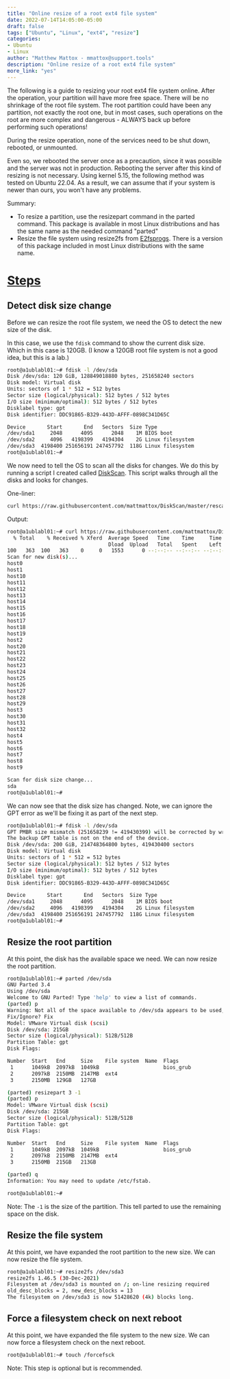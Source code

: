 ```yaml
---
title: "Online resize of a root ext4 file system"
date: 2022-07-14T14:05:00-05:00
draft: false
tags: ["Ubuntu", "Linux", "ext4", "resize"]
categories:
- Ubuntu
- Linux
author: "Matthew Mattox - mmattox@support.tools"
description: "Online resize of a root ext4 file system"
more_link: "yes"
---
```


The following is a guide to resizing your root ext4 file system online. After the operation, your partition will have more free space. There will be no shrinkage of the root file system. The root partition could have been any partition, not exactly the root one, but in most cases, such operations on the root are more complex and dangerous - ALWAYS back up before performing such operations!

During the resize operation, none of the services need to be shut down, rebooted, or unmounted.

Even so, we rebooted the server once as a precaution, since it was possible and the server was not in production. Rebooting the server after this kind of resizing is not necessary.
Using kernel 5.15, the following method was tested on Ubuntu 22.04. As a result, we can assume that if your system is newer than ours, you won't have any problems.

Summary:
- To resize a partition, use the resizepart command in the parted command. This package is available in most Linux distributions and has the same name as the needed command "parted"
- Resize the file system using resize2fs from [E2fsprogs](https://git.kernel.org/pub/scm/fs/ext2/e2fsprogs.git). There is a version of this package included in most Linux distributions with the same name.

<!--more-->
# [Steps](#steps)

## Detect disk size change
Before we can resize the root file system, we need the OS to detect the new size of the disk.

In this case, we use the `fdisk` command to show the current disk size. Which in this case is 120GB. (I know a 120GB root file system is not a good idea, but this is a lab.)
    
```bash
root@a1ublabl01:~# fdisk -l /dev/sda
Disk /dev/sda: 120 GiB, 128849018880 bytes, 251658240 sectors
Disk model: Virtual disk    
Units: sectors of 1 * 512 = 512 bytes
Sector size (logical/physical): 512 bytes / 512 bytes
I/O size (minimum/optimal): 512 bytes / 512 bytes
Disklabel type: gpt
Disk identifier: DDC91865-B329-443D-AFFF-0898C341D65C

Device       Start       End   Sectors  Size Type
/dev/sda1     2048      4095      2048    1M BIOS boot
/dev/sda2     4096   4198399   4194304    2G Linux filesystem
/dev/sda3  4198400 251656191 247457792  118G Linux filesystem
root@a1ublabl01:~#
```

We now need to tell the OS to scan all the disks for changes. We do this by running a script I created called [DiskScan](https://github.com/mattmattox/DiskScan). This script walks through all the disks and looks for changes.

One-liner:
```bash
curl https://raw.githubusercontent.com/mattmattox/DiskScan/master/rescan_disks.sh | bash
```

Output:
```bash
root@a1ublabl01:~# curl https://raw.githubusercontent.com/mattmattox/DiskScan/master/rescan_disks.sh | bash
  % Total    % Received % Xferd  Average Speed   Time    Time     Time  Current
                                 Dload  Upload   Total   Spent    Left  Speed
100   363  100   363    0     0   1553      0 --:--:-- --:--:-- --:--:--  1551
Scan for new disk(s)...
host0
host1
host10
host11
host12
host13
host14
host15
host16
host17
host18
host19
host2
host20
host21
host22
host23
host24
host25
host26
host27
host28
host29
host3
host30
host31
host32
host4
host5
host6
host7
host8
host9

Scan for disk size change...
sda
root@a1ublabl01:~# 
```

We can now see that the disk size has changed. Note, we can ignore the GPT error as we'll be fixing it as part of the next step.

```bash
root@a1ublabl01:~# fdisk -l /dev/sda
GPT PMBR size mismatch (251658239 != 419430399) will be corrected by write.
The backup GPT table is not on the end of the device.
Disk /dev/sda: 200 GiB, 214748364800 bytes, 419430400 sectors
Disk model: Virtual disk    
Units: sectors of 1 * 512 = 512 bytes
Sector size (logical/physical): 512 bytes / 512 bytes
I/O size (minimum/optimal): 512 bytes / 512 bytes
Disklabel type: gpt
Disk identifier: DDC91865-B329-443D-AFFF-0898C341D65C

Device       Start       End   Sectors  Size Type
/dev/sda1     2048      4095      2048    1M BIOS boot
/dev/sda2     4096   4198399   4194304    2G Linux filesystem
/dev/sda3  4198400 251656191 247457792  118G Linux filesystem
root@a1ublabl01:~# 
```

## Resize the root partition
At this point, the disk has the available space we need. We can now resize the root partition.

```bash
root@a1ublabl01:~# parted /dev/sda
GNU Parted 3.4
Using /dev/sda
Welcome to GNU Parted! Type 'help' to view a list of commands.
(parted) p                                                                
Warning: Not all of the space available to /dev/sda appears to be used, you can fix the GPT to use all of the space (an extra 167772160 blocks) or continue with the current setting? 
Fix/Ignore? Fix                                                           
Model: VMware Virtual disk (scsi)
Disk /dev/sda: 215GB
Sector size (logical/physical): 512B/512B
Partition Table: gpt
Disk Flags: 

Number  Start   End     Size    File system  Name  Flags
 1      1049kB  2097kB  1049kB                     bios_grub
 2      2097kB  2150MB  2147MB  ext4
 3      2150MB  129GB   127GB

(parted) resizepart 3 -1                                                 
(parted) p                                                                
Model: VMware Virtual disk (scsi)
Disk /dev/sda: 215GB
Sector size (logical/physical): 512B/512B
Partition Table: gpt
Disk Flags: 

Number  Start   End     Size    File system  Name  Flags
 1      1049kB  2097kB  1049kB                     bios_grub
 2      2097kB  2150MB  2147MB  ext4
 3      2150MB  215GB   213GB

(parted) q                                                                
Information: You may need to update /etc/fstab.

root@a1ublabl01:~#
```

Note: The `-1` is the size of the partition. This tell parted to use the remaining space on the disk.

## Resize the file system
At this point, we have expanded the root partition to the new size. We can now resize the file system.

```bash
root@a1ublabl01:~# resize2fs /dev/sda3
resize2fs 1.46.5 (30-Dec-2021)
Filesystem at /dev/sda3 is mounted on /; on-line resizing required
old_desc_blocks = 2, new_desc_blocks = 13
The filesystem on /dev/sda3 is now 51428620 (4k) blocks long.
```

## Force a filesystem check on next reboot
At this point, we have expanded the file system to the new size. We can now force a filesystem check on the next reboot.

```bash
root@a1ublabl01:~# touch /forcefsck
```

Note: This step is optional but is recommended.